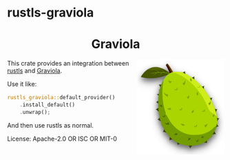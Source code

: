 # rustls-graviola

<h1 align="center">Graviola</h1>
<img width="40%" align="right" src="https://raw.githubusercontent.com/ctz/graviola/main/admin/picture.png">

This crate provides an integration between [rustls](https://github.com/rustls/rustls) and [Graviola](https://github.com/ctz/graviola/).

Use it like:

```rust
rustls_graviola::default_provider()
    .install_default()
    .unwrap();
```

And then use rustls as normal.

License: Apache-2.0 OR ISC OR MIT-0

